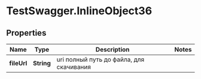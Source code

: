 # TestSwagger.InlineObject36

## Properties

Name | Type | Description | Notes
------------ | ------------- | ------------- | -------------
**fileUrl** | **String** | uri полный путь до файла, для скачивания | 


